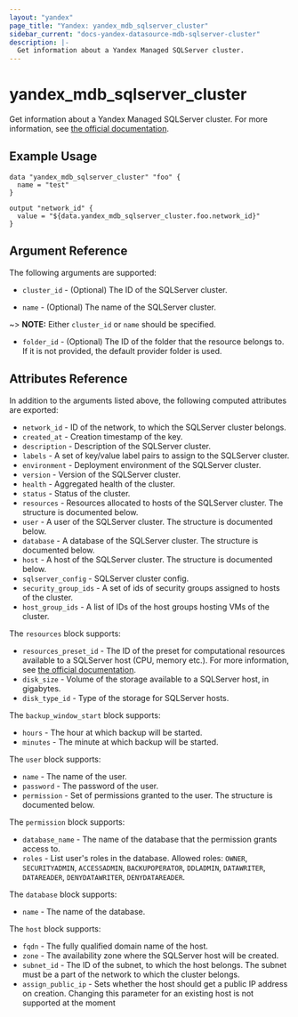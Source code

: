 ```yaml
---
layout: "yandex"
page_title: "Yandex: yandex_mdb_sqlserver_cluster"
sidebar_current: "docs-yandex-datasource-mdb-sqlserver-cluster"
description: |-
  Get information about a Yandex Managed SQLServer cluster.
---
```


# yandex\_mdb\_sqlserver\_cluster

Get information about a Yandex Managed SQLServer cluster. For more information, see
[the official documentation](https://cloud.yandex.com/docs/managed-sqlserver/).

## Example Usage

```hcl
data "yandex_mdb_sqlserver_cluster" "foo" {
  name = "test"
}

output "network_id" {
  value = "${data.yandex_mdb_sqlserver_cluster.foo.network_id}"
}
```

## Argument Reference

The following arguments are supported:

* `cluster_id` - (Optional) The ID of the SQLServer cluster.

* `name` - (Optional) The name of the SQLServer cluster.

~> **NOTE:** Either `cluster_id` or `name` should be specified.

* `folder_id` - (Optional) The ID of the folder that the resource belongs to. If it is not provided, the default provider folder is used.

## Attributes Reference

In addition to the arguments listed above, the following computed attributes are
exported:

* `network_id` - ID of the network, to which the SQLServer cluster belongs.
* `created_at` - Creation timestamp of the key.
* `description` - Description of the SQLServer cluster.
* `labels` - A set of key/value label pairs to assign to the SQLServer cluster.
* `environment` - Deployment environment of the SQLServer cluster.
* `version` - Version of the SQLServer cluster.
* `health` - Aggregated health of the cluster.
* `status` - Status of the cluster.
* `resources` - Resources allocated to hosts of the SQLServer cluster. The structure is documented below.
* `user` - A user of the SQLServer cluster. The structure is documented below.
* `database` - A database of the SQLServer cluster. The structure is documented below.
* `host` - A host of the SQLServer cluster. The structure is documented below.
* `sqlserver_config` - SQLServer cluster config.
* `security_group_ids` - A set of ids of security groups assigned to hosts of the cluster.
* `host_group_ids` - A list of IDs of the host groups hosting VMs of the cluster.

The `resources` block supports:

* `resources_preset_id` - The ID of the preset for computational resources available to a SQLServer host (CPU, memory etc.).
  For more information, see [the official documentation](https://cloud.yandex.com/docs/managed-sqlserver/concepts/instance-types).
* `disk_size` - Volume of the storage available to a SQLServer host, in gigabytes.
* `disk_type_id` - Type of the storage for SQLServer hosts.

The `backup_window_start` block supports:

* `hours` - The hour at which backup will be started.
* `minutes` - The minute at which backup will be started.

The `user` block supports:

* `name` - The name of the user.
* `password` - The password of the user.
* `permission` - Set of permissions granted to the user. The structure is documented below.

The `permission` block supports:

* `database_name` - The name of the database that the permission grants access to.
* `roles` - List user's roles in the database.
            Allowed roles: `OWNER`, `SECURITYADMIN`, `ACCESSADMIN`, `BACKUPOPERATOR`, `DDLADMIN`, `DATAWRITER`, `DATAREADER`, `DENYDATAWRITER`, `DENYDATAREADER`.

The `database` block supports:

* `name` - The name of the database.

The `host` block supports:

* `fqdn` - The fully qualified domain name of the host.
* `zone` - The availability zone where the SQLServer host will be created.
* `subnet_id` - The ID of the subnet, to which the host belongs. The subnet must be a part of the network to which the cluster belongs.
* `assign_public_ip` - Sets whether the host should get a public IP address on creation. Changing this parameter for an existing host is not supported at the moment

